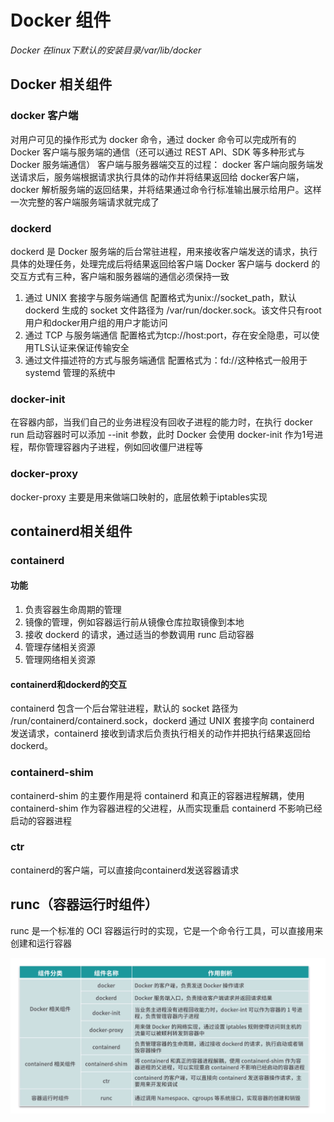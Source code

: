 # Docker 组件
*Docker 在linux下默认的安装目录/var/lib/docker*
## Docker 相关组件
### docker 客户端
对用户可见的操作形式为 docker 命令，通过 docker 命令可以完成所有的 Docker 客户端与服务端的通信（还可以通过 REST API、SDK 等多种形式与 Docker 服务端通信）
客户端与服务器端交互的过程：
    docker 客户端向服务端发送请求后，服务端根据请求执行具体的动作并将结果返回给 docker客户端，docker 解析服务端的返回结果，并将结果通过命令行标准输出展示给用户。这样一次完整的客户端服务端请求就完成了
### dockerd
dockerd 是 Docker 服务端的后台常驻进程，用来接收客户端发送的请求，执行具体的处理任务，处理完成后将结果返回给客户端
Docker 客户端与 dockerd 的交互方式有三种，客户端和服务器端的通信必须保持一致
1. 通过 UNIX 套接字与服务端通信
   配置格式为unix://socket_path，默认 dockerd 生成的 socket 文件路径为 /var/run/docker.sock。该文件只有root用户和docker用户组的用户才能访问
2. 通过 TCP 与服务端通信
   配置格式为tcp://host:port，存在安全隐患，可以使用TLS认证来保证传输安全
3. 通过文件描述符的方式与服务端通信
    配置格式为：fd://这种格式一般用于 systemd 管理的系统中
### docker-init
在容器内部，当我们自己的业务进程没有回收子进程的能力时，在执行 docker run 启动容器时可以添加 --init 参数，此时 Docker 会使用 docker-init 作为1号进程，帮你管理容器内子进程，例如回收僵尸进程等
### docker-proxy
docker-proxy 主要是用来做端口映射的，底层依赖于iptables实现
## containerd相关组件
### containerd
#### 功能
1. 负责容器生命周期的管理
2. 镜像的管理，例如容器运行前从镜像仓库拉取镜像到本地
3. 接收 dockerd 的请求，通过适当的参数调用 runc 启动容器
4. 管理存储相关资源
5. 管理网络相关资源
#### containerd和dockerd的交互
containerd 包含一个后台常驻进程，默认的 socket 路径为 /run/containerd/containerd.sock，dockerd 通过 UNIX 套接字向 containerd 发送请求，containerd 接收到请求后负责执行相关的动作并把执行结果返回给 dockerd。
### containerd-shim
containerd-shim 的主要作用是将 containerd 和真正的容器进程解耦，使用 containerd-shim 作为容器进程的父进程，从而实现重启 containerd 不影响已经启动的容器进程
### ctr
containerd的客户端，可以直接向containerd发送容器请求
## runc（容器运行时组件）
runc 是一个标准的 OCI 容器运行时的实现，它是一个命令行工具，可以直接用来创建和运行容器

![Docker组件](../image/../../image/Docker组件及其作用.png)